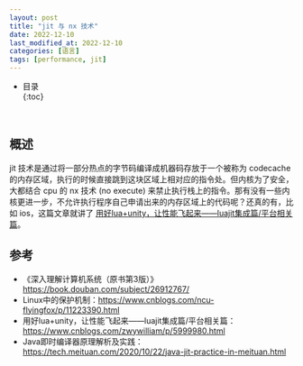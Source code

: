 ```yaml
---
layout: post
title: "jit 与 nx 技术"
date: 2022-12-10
last_modified_at: 2022-12-10
categories: [语言]
tags: [performance, jit]
---
```


* 目录  
{:toc}
<br/>

## 概述
jit 技术是通过将一部分热点的字节码编译成机器码存放于一个被称为 codecache 的内存区域，执行的时候直接跳到这块区域上相对应的指令处。但内核为了安全，大都结合 cpu 的 nx 技术 (no execute) 来禁止执行栈上的指令。那有没有一些内核更进一步，不允许执行程序自己申请出来的内存区域上的代码呢？还真的有，比如 ios，这篇文章就讲了 [用好lua+unity，让性能飞起来——luajit集成篇/平台相关篇](https://www.cnblogs.com/zwywilliam/p/5999980.html)。   


## 参考
* 《深入理解计算机系统（原书第3版）》<https://book.douban.com/subject/26912767/>
* Linux中的保护机制：<https://www.cnblogs.com/ncu-flyingfox/p/11223390.html>
*  用好lua+unity，让性能飞起来——luajit集成篇/平台相关篇： <https://www.cnblogs.com/zwywilliam/p/5999980.html>
*  Java即时编译器原理解析及实践：<https://tech.meituan.com/2020/10/22/java-jit-practice-in-meituan.html>